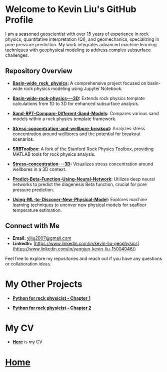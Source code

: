 # Welcome to Kevin Liu's GitHub Profile

I am a seasoned geoscientist with over 15 years of experience in rock physics, quantitative interpretation (QI), and geomechanics, specializing in pore pressure prediction. My work integrates advanced machine learning techniques with geophysical modeling to address complex subsurface challenges.

## Repository Overview

- **[Basin-wide_rock_physics](https://github.com/yjliu212/Basin-wide_rock_physics):** A comprehensive project focused on basin-wide rock physics modeling using Jupyter Notebook.

- **[Basin-wide-rock-physics---3D](https://github.com/yjliu212/Basin-wide-rock-physics---3D):** Extends rock physics template calculations from 1D to 3D for enhanced subsurface analysis.

- **[Sand-RPT-Compare-Different-Sand-Models](https://github.com/yjliu212/Sand-RPT-Compare-Different-Sand-Models):** Compares various sand models within a rock physics template framework.

- **[Stress-concentration-and-wellbore-breakout](https://github.com/yjliu212/Stress-concentration-and-wellbore-breakout):** Analyzes stress concentration around wellbores and the potential for breakout scenarios.

- **[SRBToolbox](https://github.com/yjliu212/SRBToolbox):** A fork of the Stanford Rock Physics Toolbox, providing MATLAB tools for rock physics analysis.

- **[Stress-concentration---3D](https://github.com/yjliu212/Stress-concentration---3D):** Visualizes stress concentration around wellbores in a 3D context.

- **[Predict-Beta-Function-Using-Neural-Network](https://github.com/yjliu212/Predict-Beta-Function-Using-Neural-Network):** Utilizes deep neural networks to predict the diagenesis Beta function, crucial for pore pressure prediction.

- **[Using-ML-to-Discover-New-Physical-Model](https://github.com/yjliu212/Using-ML-to-Discover-New-Physical-Model):** Explores machine learning techniques to uncover new physical models for seafloor temperature estimation.

## Connect with Me

- **Email:** [yjliu2007@gmail.com](mailto:yjliu2007@gmail.com)
- **LinkedIn:** [https://www.linkedin.com/in/kevin-liu-geophysics](https://www.linkedin.com/in/yangjun-kevin-liu-15004046/)

Feel free to explore my repositories and reach out if you have any questions or collaboration ideas.

# My Other Projects

- **[Python for rock physicist - Chapter 1](/Chapter_1.html)** 

- **[Python for rock physicist - Chapter 2](/Chapter_2.html)**

# My CV

- **[Here](/My_CV.html)** is my CV

# [Home](https://yjliu212.github.io/hello-world/)
